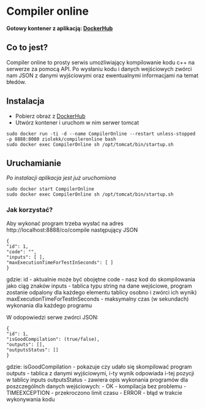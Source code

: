 # Compiler online

**Gotowy kontener z aplikacją: [DockerHub](https://cloud.docker.com/u/ziolekk/repository/docker/ziolekk/compileronline)**


## Co to jest?
Compiler online to prosty serwis umożliwiający kompilowanie kodu c++ na serwerze za pomocą API.
Po wysłaniu kodu i danych wejściowych zwórci nam JSON z danymi wyjściowymi oraz ewentualnymi informacjami na temat błedów.


## Instalacja
- Pobierz obraz z [DockerHub](https://cloud.docker.com/u/ziolekk/repository/docker/ziolekk/compileronline)
- Utwórz kontener i uruchom w nim serwer tomcat
```
sudo docker run -ti -d --name CompilerOnline --restart unless-stopped -p 8888:8080 ziolekk/compileronline bash
sudo docker exec CompilerOnline sh /opt/tomcat/bin/startup.sh
```


## Uruchamianie
*Po instalacji aplikacja jest już uruchomiona*
```
sudo docker start CompilerOnline
sudo docker exec CompilerOnline sh /opt/tomcat/bin/startup.sh
```


### Jak korzystać?
Aby wykonać program trzeba wysłać na adres http://localhost:8888/co/compile następujący JSON
```
{
"id": 1,
"code": "",
"inputs": [ ],
"maxExecutionTimeForTestInSeconds": [ ]
}
```
gdzie:
    id - aktualnie może być obojętne
    code - nasz kod do skompilowania jako ciąg znaków
    inputs - tablica typu string na dane wejściowe, program zostanie odpalony dla
        każdego elementu tablicy osobno i zwórci ich wynik)
    maxExecutionTimeForTestInSeconds - maksymalny czas (w sekundach) wykonania dla każdego            programu

W odopowiedzi serwe zwórci JSON:
```
{
"id": 1,
"isGoodCompilation": (true/false),
"outputs": [],
"outputsStatus": []
}
```
gdzie:
    isGoodCompilation - pokazuje czy udało się skompilować program
    outputs - tablica z danymi wyjściowymi, i-ty wynik odpowiada i-tej pozycji w tablicy inputs
    outputsStatus - zawiera opis wykonania programów dla poszczególnch danych wejściowych: 
        - OK - kompilacja bez problemu
        - TIMEEXCEPTION - przekroczono limit czasu
        - ERROR - błąd w trakcie wykonywania kodu